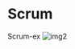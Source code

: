# Scrum
Scrum-ex
![img2](https://user-images.githubusercontent.com/57298635/182914811-604762fc-0b55-48e8-ac30-67b395ee6ec6.png)
